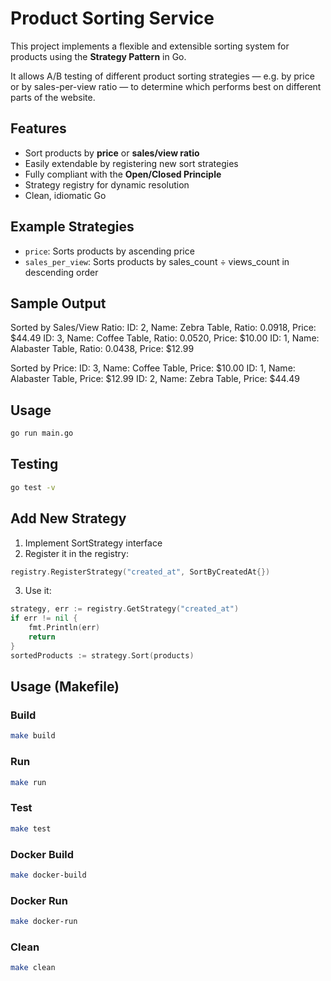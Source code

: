 # Product Sorting Service
This project implements a flexible and extensible sorting system for products using the **Strategy Pattern** in Go.

It allows A/B testing of different product sorting strategies — e.g. by price or by sales-per-view ratio — to determine which performs best on different parts of the website.

## Features

- Sort products by **price** or **sales/view ratio**
- Easily extendable by registering new sort strategies
- Fully compliant with the **Open/Closed Principle**
- Strategy registry for dynamic resolution
- Clean, idiomatic Go

## Example Strategies

- `price`: Sorts products by ascending price
- `sales_per_view`: Sorts products by sales_count ÷ views_count in descending order

## Sample Output
Sorted by Sales/View Ratio:
ID: 2, Name: Zebra Table, Ratio: 0.0918, Price: $44.49
ID: 3, Name: Coffee Table, Ratio: 0.0520, Price: $10.00
ID: 1, Name: Alabaster Table, Ratio: 0.0438, Price: $12.99

Sorted by Price:
ID: 3, Name: Coffee Table, Price: $10.00
ID: 1, Name: Alabaster Table, Price: $12.99
ID: 2, Name: Zebra Table, Price: $44.49

## Usage

```bash
go run main.go
```

## Testing

```bash
go test -v
```

## Add New Strategy
1. Implement SortStrategy interface
2. Register it in the registry:

```go
registry.RegisterStrategy("created_at", SortByCreatedAt{})
```

3. Use it:

```go
strategy, err := registry.GetStrategy("created_at")
if err != nil {
    fmt.Println(err)
    return
}
sortedProducts := strategy.Sort(products)
```

## Usage (Makefile)

### Build

```bash
make build
```

### Run

```bash
make run
```

### Test

```bash
make test
```

### Docker Build

```bash
make docker-build
```

### Docker Run

```bash
make docker-run
```

### Clean

```bash
make clean
```